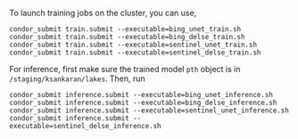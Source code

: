 
To launch training jobs on the cluster, you can use,

```
condor_submit train.submit --executable=bing_unet_train.sh
condor_submit train.submit --executable=bing_delse_train.sh
condor_submit train.submit --executable=sentinel_unet_train.sh
condor_submit train.submit --executable=sentinel_delse_train.sh
```

For inference, first make sure the trained model `pth` object is in
`/staging/ksankaran/lakes`. Then, run

```
condor_submit inference.submit --executable=bing_unet_inference.sh
condor_submit inference.submit --executable=bing_delse_inference.sh
condor_submit inference.submit --executable=sentinel_unet_inference.sh
condor_submit inference.submit --executable=sentinel_delse_inference.sh
```
